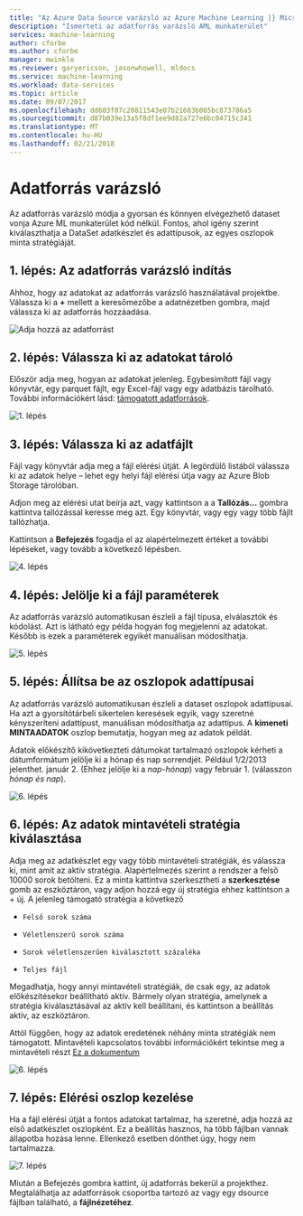 ```yaml
---
title: "Az Azure Data Source varázsló az Azure Machine Learning |} Microsoft Docs"
description: "Ismerteti az adatforrás varázsló AML munkaterület"
services: machine-learning
author: cforbe
ms.author: cforbe
manager: mwinkle
ms.reviewer: garyericson, jasonwhowell, mldocs
ms.service: machine-learning
ms.workload: data-services
ms.topic: article
ms.date: 09/07/2017
ms.openlocfilehash: dd603f07c20811543e07b21683b065bc873786a5
ms.sourcegitcommit: d87b039e13a5f8df1ee9d82a727e6bc04715c341
ms.translationtype: MT
ms.contentlocale: hu-HU
ms.lasthandoff: 02/21/2018
---
```

# <a name="data-source-wizard"></a>Adatforrás varázsló #

Az adatforrás varázsló módja a gyorsan és könnyen elvégezhető dataset vonja Azure ML munkaterület kód nélkül. Fontos, ahol igény szerint kiválaszthatja a DataSet adatkészlet és adattípusok, az egyes oszlopok minta stratégiáját. 

## <a name="step-1-trigger-the-data-source-wizard"></a>1. lépés: Az adatforrás varázsló indítás ## 

Ahhoz, hogy az adatokat az adatforrás varázsló használatával projektbe. Válassza ki a  **+**  mellett a keresőmezőbe a adatnézetben gombra, majd válassza ki az adatforrás hozzáadása. 

![Adja hozzá az adatforrást](media/data-source-wizard/add-data-source.png)

## <a name="step-2-select-where-data-is-stored"></a>2. lépés: Válassza ki az adatokat tároló ##
Először adja meg, hogyan az adatokat jelenleg. Egybesimított fájl vagy könyvtár, egy parquet fájlt, egy Excel-fájl vagy egy adatbázis tárolható. További információkért lásd: [támogatott adatforrások](data-prep-appendix2-supported-data-sources.md).

![1. lépés](media/data-source-wizard/step1.png)

## <a name="step-3-select-data-file"></a>3. lépés: Válassza ki az adatfájlt ##
Fájl vagy könyvtár adja meg a fájl elérési útját. A legördülő listából válassza ki az adatok helye – lehet egy helyi fájl elérési útja vagy az Azure Blob Storage tárolóban. 

Adjon meg az elérési utat beírja azt, vagy kattintson a a **Tallózás...** gombra kattintva tallózással keresse meg azt. Egy könyvtár, vagy egy vagy több fájlt tallózhatja.

Kattintson a **Befejezés** fogadja el az alapértelmezett értéket a további lépéseket, vagy tovább a következő lépésben.


![4. lépés](media/data-source-wizard/step2.png)

## <a name="step-4-choose-file-parameters"></a>4. lépés: Jelölje ki a fájl paraméterek ##

Az adatforrás varázsló automatikusan észleli a fájl típusa, elválasztók és kódolást. Azt is látható egy példa hogyan fog megjelenni az adatokat. Később is ezek a paraméterek egyikét manuálisan módosíthatja. 

![5. lépés](media/data-source-wizard/step3.png)

## <a name="step-5-set-data-types-for-columns"></a>5. lépés: Állítsa be az oszlopok adattípusai ##

Az adatforrás varázsló automatikusan észleli a dataset oszlopok adattípusai. Ha azt a gyorsítótárbeli sikertelen keresések egyik, vagy szeretné kényszeríteni adattípust, manuálisan módosíthatja az adattípus. A **kimeneti MINTAADATOK** oszlop bemutatja, hogyan meg az adatok példát.

Adatok előkészítő kikövetkezteti dátumokat tartalmazó oszlopok kérheti a dátumformátum jelölje ki a hónap és nap sorrendjét. Például 1/2/2013 jelenthet. január 2. (Ehhez jelölje ki a *nap-hónap*) vagy február 1. (válasszon *hónap és nap*).

![6. lépés](media/data-source-wizard/step4.png)

## <a name="step-6-choose-sampling-strategy-for-data"></a>6. lépés: Az adatok mintavételi stratégia kiválasztása ##

Adja meg az adatkészlet egy vagy több mintavételi stratégiák, és válassza ki, mint amit az aktív stratégia. Alapértelmezés szerint a rendszer a felső 10000 sorok betölteni. Ez a minta kattintva szerkesztheti a **szerkesztése** gomb az eszköztáron, vagy adjon hozzá egy új stratégia ehhez kattintson a + új. A jelenleg támogató stratégia a következő

-     Felső sorok száma
-     Véletlenszerű sorok száma
-     Sorok véletlenszerűen kiválasztott százaléka
-     Teljes fájl

Megadhatja, hogy annyi mintavételi stratégiák, de csak egy, az adatok előkészítésekor beállítható aktív. Bármely olyan stratégia, amelynek a stratégia kiválasztásával az aktív kell beállítani, és kattintson a beállítás aktív, az eszköztáron.

Attól függően, hogy az adatok eredetének néhány minta stratégiák nem támogatott. Mintavételi kapcsolatos további információkért tekintse meg a mintavételi részt [Ez a dokumentum](data-prep-user-guide.md) 

![6. lépés](media/data-source-wizard/step5.png)

## <a name="step-7-path-column-handling"></a>7. lépés: Elérési oszlop kezelése ##

Ha a fájl elérési útját a fontos adatokat tartalmaz, ha szeretné, adja hozzá az első adatkészlet oszlopként. Ez a beállítás hasznos, ha több fájlban vannak állapotba hozása lenne. Ellenkező esetben dönthet úgy, hogy nem tartalmazza.

![7. lépés](media/data-source-wizard/step6.png)

Miután a Befejezés gombra kattint, új adatforrás bekerül a projekthez. Megtalálhatja az adatforrások csoportba tartozó az vagy egy dsource fájlban található, a **fájlnézetéhez**.
